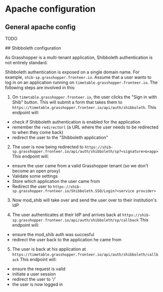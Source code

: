 # Apache configuration

## General apache config

TODO

## Shibboleth configuration

As Grasshopper is a multi-tenant application, Shibboleth authentication is not entirely standard.

Shibboleth authentication is exposed on a single domain name. For example, `shib-sp.grasshopper.fronteer.io`.
Assume that a user wants to log in on an application running on `timetable.grasshopper.fronteer.io`. The following steps
are involved in this:

1. On `timetable.grasshopper.fronteer.io`, the user clicks the "Sign in with Shib" button. This will submit a form that
takes them to `https://timetable.grasshopper.fronteer.io/api/auth/shibboleth`.
This endpoint will:
 - check if Shibboleth authentication is enabled for the application
 - remember the `redirectUrl` (a URL where the user needs to be redirected to when they come back)
 - redirect the user to the "Shibboleth application"

2. The user is now being redirected to `https://shib-sp.grasshopper.fronteer.io/api/auth/shibboleth/sp?<signature>&<app>`
This endpoint will:
 - ensure the user came from a valid Grasshopper tenant (so we don't become an open proxy)
 - Validate some settings
 - Store which application the user came from
 - Redirect the user to `https://shib-sp.grasshopper.fronteer.io/Shibboleth.SSO/Login?<service provider>`


3. Now mod_shib will take over and send the user over to their institution's IdP

4. The user authenticates at their IdP and arrives back at `https://shib-sp.grasshopper.fronteer.io/api/auth/shibboleth/sp/callback`
This endpoint will:
 - ensure the mod_shib auth was succesful
 - redirect the user back to the application he came from

5. The user is back at his application at `https://timetable.grasshopper.fronteer.io/api/auth/shibboleth/callback`
This endpoint will:
 - ensure the request is valid
 - initiate a user session
 - redirect the user to '/'
 - the user is now logged in
